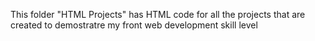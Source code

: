 This folder "HTML Projects" has HTML code for all the projects that are created to demostratre my front web development skill level
